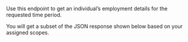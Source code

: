 <p>Use this endpoint to get an individual’s employment details for the requested time period.</p>
<p>You will get a subset of the JSON response shown below based on your assigned scopes.</p>